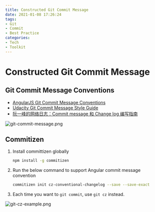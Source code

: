 ```yaml
---
title: Constructed Git Commit Message
date: 2021-01-08 17:26:24
tags:
- Git
- Commit
- Best Practice
categories:
- Tech
- Toolkit
---
```


# Constructed Git Commit Message

## Git Commit Message Conventions

* [AngularJS Git Commit Message Conventions](https://docs.google.com/document/d/1QrDFcIiPjSLDn3EL15IJygNPiHORgU1_OOAqWjiDU5Y/edit#heading=h.greljkmo14y0)
* [Udacity Git Commit Message Style Guide](http://udacity.github.io/git-styleguide/)
* [阮一峰的网络日志：Commit message 和 Change log 编写指南](https://www.ruanyifeng.com/blog/2016/01/commit_message_change_log.html)

![git-commit-message.png](/images/tech/toolkit/constructed-git-commit-message/git-commit-message.png)

## Commitizen

1. Install committizen globally
    ```bash
    npm install -g commitizen
    ```

1. Run the below command to support Angular commit message convention
    ```bash
    commitizen init cz-conventional-changelog --save --save-exact
    ```

1. Each time you want to `git commit`, use `git cz` instead.

![git-cz-example.png](/images/tech/toolkit/constructed-git-commit-message/git-cz-example.png)
